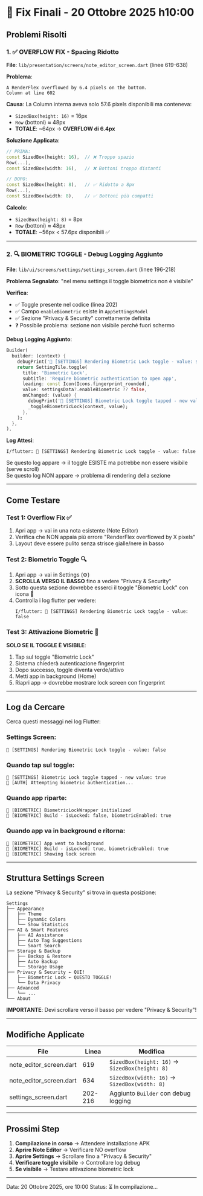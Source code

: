 # 🔧 Fix Finali - 20 Ottobre 2025 h10:00

## Problemi Risolti

### 1. ✅ OVERFLOW FIX - Spacing Ridotto
**File**: `lib/presentation/screens/note_editor_screen.dart` (linee 619-638)

**Problema**: 
```
A RenderFlex overflowed by 6.4 pixels on the bottom.
Column at line 602
```

**Causa**: 
La Column interna aveva solo 57.6 pixels disponibili ma conteneva:
- `SizedBox(height: 16)` = 16px
- `Row` (bottoni) ≈ 48px
- **TOTALE**: ~64px → **OVERFLOW di 6.4px**

**Soluzione Applicata**:
```dart
// PRIMA:
const SizedBox(height: 16),  // ❌ Troppo spazio
Row(...),
const SizedBox(width: 16),   // ❌ Bottoni troppo distanti

// DOPO:
const SizedBox(height: 8),   // ✅ Ridotto a 8px
Row(...),
const SizedBox(width: 8),    // ✅ Bottoni più compatti
```

**Calcolo**:
- `SizedBox(height: 8)` = 8px
- `Row` (bottoni) ≈ 48px
- **TOTALE**: ~56px < 57.6px disponibili ✅

---

### 2. 🔍 BIOMETRIC TOGGLE - Debug Logging Aggiunto

**File**: `lib/ui/screens/settings/settings_screen.dart` (linee 196-218)

**Problema Segnalato**: 
"nel menu settings il toggle biometrics non è visibile"

**Verifica**:
- ✅ Toggle presente nel codice (linea 202)
- ✅ Campo `enableBiometric` esiste in `AppSettingsModel`
- ✅ Sezione "Privacy & Security" correttamente definita
- ❓ Possibile problema: sezione non visibile perché fuori schermo

**Debug Logging Aggiunto**:
```dart
Builder(
  builder: (context) {
    debugPrint('🔐 [SETTINGS] Rendering Biometric Lock toggle - value: ${settingsData?.enableBiometric}');
    return SettingTile.toggle(
      title: 'Biometric Lock',
      subtitle: 'Require biometric authentication to open app',
      leading: const Icon(Icons.fingerprint_rounded),
      value: settingsData?.enableBiometric ?? false,
      onChanged: (value) {
        debugPrint('🔐 [SETTINGS] Biometric Lock toggle tapped - new value: $value');
        _toggleBiometricLock(context, value);
      },
    );
  },
),
```

**Log Attesi**:
```
I/flutter: 🔐 [SETTINGS] Rendering Biometric Lock toggle - value: false
```

Se questo log appare → il toggle ESISTE ma potrebbe non essere visibile (serve scroll)  
Se questo log NON appare → problema di rendering della sezione

---

## Come Testare

### Test 1: Overflow Fix ✅
1. Apri app → vai in una nota esistente (Note Editor)
2. Verifica che NON appaia più errore "RenderFlex overflowed by X pixels"
3. Layout deve essere pulito senza strisce gialle/nere in basso

### Test 2: Biometric Toggle 🔍
1. Apri app → vai in Settings (⚙️)
2. **SCROLLA VERSO IL BASSO** fino a vedere "Privacy & Security"
3. Sotto questa sezione dovrebbe esserci il toggle "Biometric Lock" con icona 🔑
4. Controlla i log flutter per vedere:
   ```
   I/flutter: 🔐 [SETTINGS] Rendering Biometric Lock toggle - value: false
   ```

### Test 3: Attivazione Biometric 🔐
**SOLO SE IL TOGGLE È VISIBILE**:
1. Tap sul toggle "Biometric Lock"
2. Sistema chiederà autenticazione fingerprint
3. Dopo successo, toggle diventa verde/attivo
4. Metti app in background (Home)
5. Riapri app → dovrebbe mostrare lock screen con fingerprint

---

## Log da Cercare

Cerca questi messaggi nei log Flutter:

### Settings Screen:
```
🔐 [SETTINGS] Rendering Biometric Lock toggle - value: false
```

### Quando tap sul toggle:
```
🔐 [SETTINGS] Biometric Lock toggle tapped - new value: true
🔐 [AUTH] Attempting biometric authentication...
```

### Quando app riparte:
```
🔐 [BIOMETRIC] BiometricLockWrapper initialized
🔐 [BIOMETRIC] Build - isLocked: false, biometricEnabled: true
```

### Quando app va in background e ritorna:
```
🔐 [BIOMETRIC] App went to background
🔐 [BIOMETRIC] Build - isLocked: true, biometricEnabled: true
🔐 [BIOMETRIC] Showing lock screen
```

---

## Struttura Settings Screen

La sezione "Privacy & Security" si trova in questa posizione:

```
Settings
├── Appearance
│   ├── Theme
│   ├── Dynamic Colors
│   └── Show Statistics
├── AI & Smart Features
│   ├── AI Assistance
│   ├── Auto Tag Suggestions
│   └── Smart Search
├── Storage & Backup
│   ├── Backup & Restore
│   ├── Auto Backup
│   └── Storage Usage
├── Privacy & Security ← QUI!
│   ├── Biometric Lock ← QUESTO TOGGLE!
│   └── Data Privacy
├── Advanced
│   └── ...
└── About
```

**IMPORTANTE**: Devi scrollare verso il basso per vedere "Privacy & Security"!

---

## Modifiche Applicate

| File | Linea | Modifica |
|------|-------|----------|
| note_editor_screen.dart | 619 | `SizedBox(height: 16)` → `SizedBox(height: 8)` |
| note_editor_screen.dart | 634 | `SizedBox(width: 16)` → `SizedBox(width: 8)` |
| settings_screen.dart | 202-216 | Aggiunto `Builder` con debug logging |

---

## Prossimi Step

1. **Compilazione in corso** → Attendere installazione APK
2. **Aprire Note Editor** → Verificare NO overflow
3. **Aprire Settings** → Scrollare fino a "Privacy & Security"
4. **Verificare toggle visibile** → Controllare log debug
5. **Se visibile** → Testare attivazione biometric lock

---

Data: 20 Ottobre 2025, ore 10:00
Status: ⏳ In compilazione...
